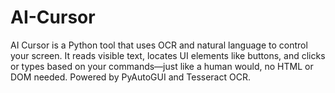 # AI-Cursor
AI Cursor is a Python tool that uses OCR and natural language to control your screen. It reads visible text, locates UI elements like buttons, and clicks or types based on your commands—just like a human would, no HTML or DOM needed. Powered by PyAutoGUI and Tesseract OCR.
